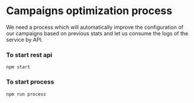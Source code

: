 # Campaigns optimization process

We need a process which will automatically improve the configuration of our campaigns based on previous stats and let us consume the logs of the service by API.

### To start rest api
```
npm start
```

### To start process

```
npm run process
```